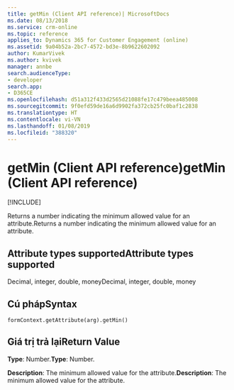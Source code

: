 ```yaml
---
title: getMin (Client API reference)| MicrosoftDocs
ms.date: 08/13/2018
ms.service: crm-online
ms.topic: reference
applies_to: Dynamics 365 for Customer Engagement (online)
ms.assetid: 9a04b52a-2bc7-4572-bd3e-8b9622602092
author: KumarVivek
ms.author: kvivek
manager: annbe
search.audienceType:
- developer
search.app:
- D365CE
ms.openlocfilehash: d51a312f433d2565d21088fe17c479beea485008
ms.sourcegitcommit: 9f0efd59de16a6d9902fa372cb25fc0baf1c2838
ms.translationtype: HT
ms.contentlocale: vi-VN
ms.lasthandoff: 01/08/2019
ms.locfileid: "388320"
---
```

# <a name="getmin-client-api-reference"></a><span data-ttu-id="71d45-102">getMin (Client API reference)</span><span class="sxs-lookup"><span data-stu-id="71d45-102">getMin (Client API reference)</span></span>

[!INCLUDE[](../../../../includes/cc_applies_to_update_9_0_0.md)]

<span data-ttu-id="71d45-103">Returns a number indicating the minimum allowed value for an attribute.</span><span class="sxs-lookup"><span data-stu-id="71d45-103">Returns a number indicating the minimum allowed value for an attribute.</span></span> 

## <a name="attribute-types-supported"></a><span data-ttu-id="71d45-104">Attribute types supported</span><span class="sxs-lookup"><span data-stu-id="71d45-104">Attribute types supported</span></span>

<span data-ttu-id="71d45-105">Decimal, integer, double, money</span><span class="sxs-lookup"><span data-stu-id="71d45-105">Decimal, integer, double, money</span></span>

## <a name="syntax"></a><span data-ttu-id="71d45-106">Cú pháp</span><span class="sxs-lookup"><span data-stu-id="71d45-106">Syntax</span></span>

`formContext.getAttribute(arg).getMin()`

## <a name="return-value"></a><span data-ttu-id="71d45-107">Giá trị trả lại</span><span class="sxs-lookup"><span data-stu-id="71d45-107">Return Value</span></span>

<span data-ttu-id="71d45-108">**Type**: Number.</span><span class="sxs-lookup"><span data-stu-id="71d45-108">**Type**: Number.</span></span> 

<span data-ttu-id="71d45-109">**Description**: The minimum allowed value for the attribute.</span><span class="sxs-lookup"><span data-stu-id="71d45-109">**Description**: The minimum allowed value for the attribute.</span></span>

